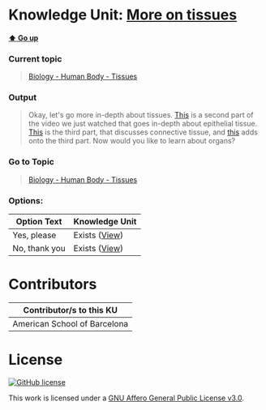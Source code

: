 # Knowledge Unit: [More on tissues](../../knowledge_units/biology-human-body-tissues/more-on-tissues.md)

#### [:arrow_up: Go up](../../topics/biology-human-body-tissues.md)
### Current topic
> [Biology - Human Body - Tissues](../../topics/biology-human-body-tissues.md)
### Output
> Okay, let&#039;s go more in-depth about tissues. [This](https://www.youtube.com/embed/lUe_RI_m-Vg) is a second part of the video we just watched that goes in-depth about epithelial tissue. [This](https://www.youtube.com/embed/D-SzmURNBH0) is the third part, that discusses connective tissue, and [this](https://www.youtube.com/embed/Jvtb0a2RXaY) adds onto the third part. Now would you like to learn about organs?
### Go to Topic
> [Biology - Human Body - Tissues](../../topics/biology-human-body-tissues.md)

### Options: 

| Option Text | Knowledge Unit |
| - | - |  
| Yes, please  |  Exists ([View](../../knowledge_units/biology-human-body-tissues/yes-please.md))  |  
| No, thank you  |  Exists ([View](../../knowledge_units/biology-human-body-tissues/no-thank-you.md))  | 

# Contributors

| Contributor/s to this KU |
| - | 
| American School of Barcelona |

# License
[![GitHub license](https://img.shields.io/github/license/inbrainz/cerebro)](https://github.com/inbrainz/cerebro/blob/master/LICENSE)

This work is licensed under a [GNU Affero General Public License v3.0](https://www.gnu.org/licenses/agpl-3.0.txt).